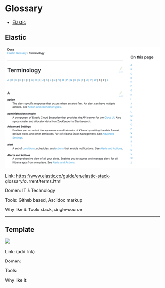 # Glossary

* [Elastic](glossary.md#elastic)

## Elastic

![](/images/elastic-glossary.png)

Link: https://www.elastic.co/guide/en/elastic-stack-glossary/current/terms.html

Domen: IT & Technology

Tools: Github based, Asciidoc markup

Why like it: Tools stack, single-source 

----
## Template

![](/images/something-glossary.png)

Link: (add link)

Domen: 

Tools:

Why like it:
